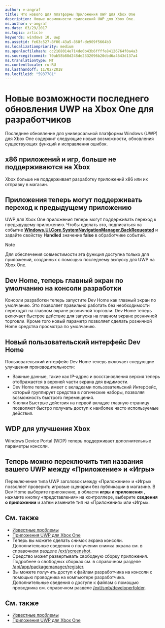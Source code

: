 ```yaml
---
author: v-angraf
title: Что нового для платформы Приложения UWP для Xbox One
description: Новые возможности приложений UWP для Xbox One.
ms.author: v-angraf
ms.date: 03/29/2017
ms.topic: article
keywords: windows 10, uwp
ms.assetid: fe63c527-8f06-43a5-868f-de909f5664b3
ms.localizationpriority: medium
ms.openlocfilehash: cc2168014e714de0b43b6ffffe84126764f0a4a3
ms.sourcegitcommit: 70ab58b88d248de2332096b20dbd6a4643d137a4
ms.translationtype: MT
ms.contentlocale: ru-RU
ms.lasthandoff: 11/02/2018
ms.locfileid: "5937781"
---
```

# <a name="whats-new-for-developers-in-the-latest-update-of-uwp-on-xbox-one"></a>Новые возможности последнего обновления UWP на Xbox One для разработчиков

Последнее обновление для универсальной платформы Windows (UWP) для Xbox One содержит следующие новые возможности, обновления существующих функций и исправления ошибок.

## <a name="x86-apps-and-games-are-no-longer-supported-on-xbox"></a>x86 приложений и игр, больше не поддерживаются на Xbox  
Xbox больше не поддерживает разработку приложений x86 или их отправку в магазин.

## <a name="apps-can-now-support-navigating-back-to-the-previous-app"></a>Приложения теперь могут поддерживать переход к предыдущему приложению 
UWP для Xbox One приложения теперь могут поддерживать переход к предыдущему приложению. Чтобы сделать это, подписаться на событие [**Windows.UI.Core.SystemNavigationManager.BackRequested**](https://msdn.microsoft.com/library/windows/apps/dn893595) и задайте свойству **Handled** значение **false** в обработчике событий.

> [!NOTE]
> Для обеспечения совместимости эта функция доступна только для приложений, созданных с помощью последнему выпуску для UWP на Xbox One. 

## <a name="dev-home-is-now-the-default-home-experience-on-development-consoles"></a>Dev Home, теперь главный экран по умолчанию на консоли разработки
Консоли разработки теперь запустите Dev Home как главный экран по умолчанию. Это позволяет правильно работать без необходимости переходят на главном экране розничной торговли. Dev Home теперь включает быстрое действие для запуска на главном экране розничной торговли. Кроме того новый параметр позволяет сделать розничной Home средства просмотра по умолчанию. 

## <a name="new-dev-home-user-interface"></a>Новый пользовательский интерфейс Dev Home
Пользовательский интерфейс Dev Home теперь включает следующие улучшения производительности:
 - Важные данные, такие как IP-адрес и восстановления версия теперь отображается в верхней части экрана для видимости. 
 - Dev Home теперь имеет с вкладками пользовательский Интерфейс, который группирует средства в логические наборы, позволяя возможность быстрого перемещения.
 - Кнопки Быстрые действия на первой вкладке главную страницу позволяют быстро получать доступ к наиболее часто используемые действия. 

## <a name="wdp-for-xbox-enhancements"></a>WDP для улучшения Xbox
Windows Device Portal (WDP) теперь поддерживает дополнительные параметры консоли. 

## <a name="you-can-now-switch-the-type-of-your-uwp-title-between-app-and-game"></a>Теперь можно переключить тип названия вашего UWP между «Приложение» и «Игры»
Переключение типа UWP заголовок между «Приложение» и «Игры» позволяет проверить игровые сценарии без публикации в магазине. В Dev Home выберите приложение, в области **игры и приложения** , нажмите кнопку «представления» на контроллере, выберите **сведения о приложении** и затем измените тип на «Приложения» или «Игры».

## <a name="see-also"></a>См. также
- [Известные проблемы](known-issues.md)
- [Приложения UWP для Xbox One](index.md)
 - Теперь вы можете сделать снимок экрана консоли. Дополнительные сведения о получении снимка экрана см. в справочном разделе [/ext/screenshot](wdp-media-capture-api.md).
 - Средство может развертывать свободную сборку приложения. Подробнее о свободных сборках см. в справочном разделе [/api/app/packagemanager/register](wdp-loose-folder-register-api.md).
 - Вы можете получить доступ к файлам разработчика на консоли с помощью проводника на компьютере разработчика. Дополнительные сведения о доступе к файлам с помощью проводника см. справочном разделе [/ext/smb/developerfolder](wdp-smb-api.md).

## <a name="see-also"></a>См. также
- [Известные проблемы](known-issues.md)
- [Приложения UWP для Xbox One](index.md)
